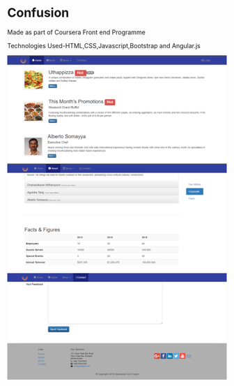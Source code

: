 # Confusion
Made as part of Coursera Front end Programme

Technologies Used-HTML,CSS,Javascript,Bootstrap and Angular.js

<div class="row">
<img src="11.png">
</div>

<div class="row">
<img src="12.png">
</div>

<div class="row">
<img src="13.png">
</div>


